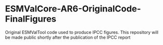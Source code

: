 # ESMValCore-AR6-OriginalCode-FinalFigures
Original ESMValTool code used to produce IPCC figures. This repository will be made public shortly after the publication of the IPCC report 
